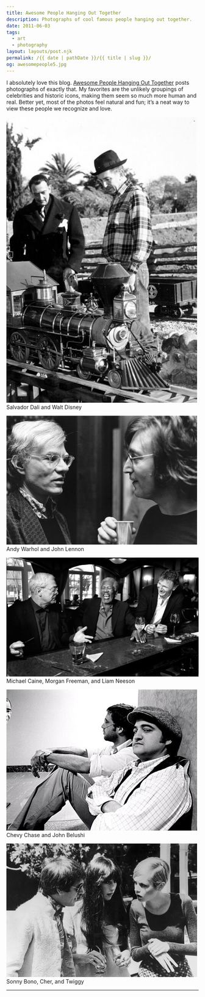 ```yaml
---
title: Awesome People Hanging Out Together
description: Photographs of cool famous people hanging out together.
date: 2011-06-03
tags: 
  - art
  - photography
layout: layouts/post.njk
permalink: /{{ date | pathDate }}/{{ title | slug }}/
og: awesomepeople5.jpg
---
```


I absolutely love this blog. [Awesome People Hanging Out Together](http://awesomepeoplehangingouttogether.tumblr.com/) posts photographs of exactly that. My favorites are the unlikely groupings of celebrities and historic icons, making them seem so much more human and real. Better yet, most of the photos feel natural and fun; it’s a neat way to view these people we recognize and love.

![](/img/awesomepeople1.jpg)
Salvador Dali and Walt Disney

![](/img/awesomepeople2.jpg)
Andy Warhol and John Lennon

![](/img/awesomepeople3.jpg)
Michael Caine, Morgan Freeman, and Liam Neeson

![](/img/awesomepeople4.jpg)
Chevy Chase and John Belushi

![](/img/awesomepeople5.jpg)
Sonny Bono, Cher, and Twiggy

---
